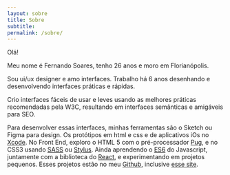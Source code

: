 ```yaml
---
layout: sobre
title: Sobre
subtitle: 
permalink: /sobre/
---
```


Olá!

Meu nome é Fernando Soares, tenho 26 anos e moro em Florianópolis.


Sou ui/ux designer e amo interfaces. Trabalho há 6 anos desenhando e desenvolvendo interfaces práticas e rápidas.


Crio interfaces fáceis de usar e leves usando as melhores práticas recomendadas pela W3C, resultando
em interfaces semânticas e amigáveis para SEO.


Para desenvolver essas interfaces, minhas ferramentas são o Sketch ou Figma para design.
Os protótipos em html e css e de aplicativos iOs no [Xcode](https://developer.apple.com/xcode/).
No Front End, exploro o HTML 5 com o pré-processador [Pug](https://pugjs.org/api/getting-started.html), e no CSS3 usando [SASS](http://sass-lang.com/) ou [Stylus](http://stylus-lang.com/). Ainda aprendendo o [ES6](https://medium.com/@matheusml/o-guia-do-es6-tudo-que-voc%C3%AA-precisa-saber-8c287876325f) do Javascript, juntamente com a biblioteca do [React](https://facebook.github.io/react/), e experimentando em projetos pequenos. Esses projetos estão no meu [Github](https://github.com/frrrnd), inclusive [esse site](https://github.com/frrrnd/frrrnd.github.io).